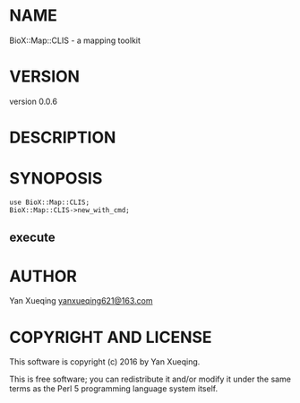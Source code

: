 # NAME

BioX::Map::CLIS - a mapping toolkit

# VERSION

version 0.0.6

# DESCRIPTION

# SYNOPOSIS

    use BioX::Map::CLIS;
    BioX::Map::CLIS->new_with_cmd;

## execute

# AUTHOR

Yan Xueqing <yanxueqing621@163.com>

# COPYRIGHT AND LICENSE

This software is copyright (c) 2016 by Yan Xueqing.

This is free software; you can redistribute it and/or modify it under
the same terms as the Perl 5 programming language system itself.
